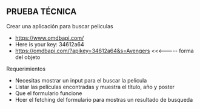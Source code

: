 ## PRUEBA TÉCNICA

Crear una aplicación para buscar peliculas

- https://www.omdbapi.com/
- Here is your key: 34612a64
- https://omdbapi.com/?apikey=34612a64&s=Avengers <<<----- forma del objeto

Requerimientos

- Necesitas mostrar un input para el buscar la pelicula
- Listar las películas encontradas y muestra el título, año y poster
- Que el formulario funcione
- Hcer el fetching del formulario para mostras un resultado de busqueda